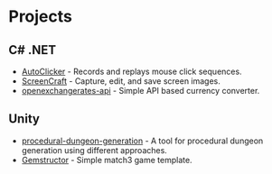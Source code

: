# Projects
## C# .NET 
- [AutoClicker](https://github.com/WhiteMageDev/AutoClicker) - Records and replays mouse click sequences.
- [ScreenCraft](https://github.com/WhiteMageDev/ScreenCraft) - Capture, edit, and save screen images.
- [openexchangerates-api](https://github.com/WhiteMageDev/openexchangerates-api) - Simple API based currency converter.
## Unity
- [procedural-dungeon-generation](https://github.com/WhiteMageDev/procedural-dungeon-generation) - A tool for procedural dungeon generation using different approaches.
- [Gemstructor](https://github.com/WhiteMageDev/Gemstructor) - Simple match3 game template.
